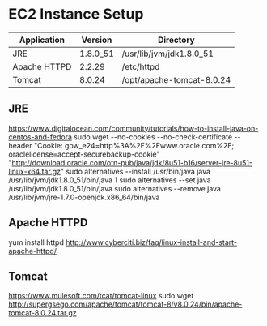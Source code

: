 EC2 Instance Setup
============

| Application | Version | Directory |
|-------------|---------|-----------|
| JRE | 1.8.0_51 | /usr/lib/jvm/jdk1.8.0_51 |
| Apache HTTPD | 2.2.29 | /etc/httpd |
| Tomcat | 8.0.24 | /opt/apache-tomcat-8.0.24 |

JRE
--------
https://www.digitalocean.com/community/tutorials/how-to-install-java-on-centos-and-fedora
sudo wget --no-cookies --no-check-certificate --header "Cookie: gpw_e24=http%3A%2F%2Fwww.oracle.com%2F; oraclelicense=accept-securebackup-cookie" "http://download.oracle.com/otn-pub/java/jdk/8u51-b16/server-jre-8u51-linux-x64.tar.gz"
sudo alternatives --install /usr/bin/java java /usr/lib/jvm/jdk1.8.0_51/bin/java 1
sudo alternatives --set java /usr/lib/jvm/jdk1.8.0_51/bin/java
sudo alternatives --remove java /usr/lib/jvm/jre-1.7.0-openjdk.x86_64/bin/java

Apache HTTPD
--------
yum install httpd
http://www.cyberciti.biz/faq/linux-install-and-start-apache-httpd/

Tomcat
--------
https://www.mulesoft.com/tcat/tomcat-linux
sudo wget http://supergsego.com/apache/tomcat/tomcat-8/v8.0.24/bin/apache-tomcat-8.0.24.tar.gz
